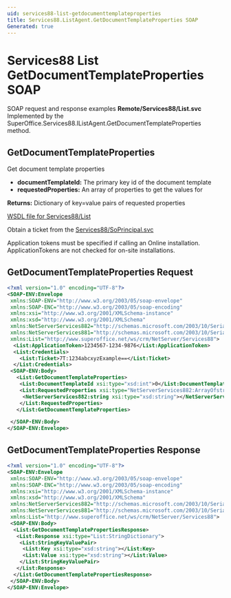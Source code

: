 ```yaml
---
uid: services88-list-getdocumenttemplateproperties
title: Services88.ListAgent.GetDocumentTemplateProperties SOAP
Generated: true
---
```


# Services88 List GetDocumentTemplateProperties SOAP

SOAP request and response examples **Remote/Services88/List.svc**
Implemented by the <see cref="M:SuperOffice.Services88.IListAgent.GetDocumentTemplateProperties">SuperOffice.Services88.IListAgent.GetDocumentTemplateProperties</see> method.

## GetDocumentTemplateProperties

Get document template properties

* **documentTemplateId:** The primary key id of the document template
* **requestedProperties:** An array of properties to get the values for

**Returns:** Dictionary of key=value pairs of requested properties


[WSDL file for Services88/List](../Services88-List.md)

Obtain a ticket from the [Services88/SoPrincipal.svc](../SoPrincipal/SoPrincipal.md)

Application tokens must be specified if calling an Online installation. ApplicationTokens are not checked for on-site installations.

## GetDocumentTemplateProperties Request

```xml
<?xml version="1.0" encoding="UTF-8"?>
<SOAP-ENV:Envelope
 xmlns:SOAP-ENV="http://www.w3.org/2003/05/soap-envelope"
 xmlns:SOAP-ENC="http://www.w3.org/2003/05/soap-encoding"
 xmlns:xsi="http://www.w3.org/2001/XMLSchema-instance"
 xmlns:xsd="http://www.w3.org/2001/XMLSchema"
 xmlns:NetServerServices882="http://schemas.microsoft.com/2003/10/Serialization/Arrays"
 xmlns:NetServerServices881="http://schemas.microsoft.com/2003/10/Serialization/"
 xmlns:List="http://www.superoffice.net/ws/crm/NetServer/Services88">
  <List:ApplicationToken>1234567-1234-9876</List:ApplicationToken>
  <List:Credentials>
    <List:Ticket>7T:1234abcxyzExample==</List:Ticket>
  </List:Credentials>
 <SOAP-ENV:Body>
   <List:GetDocumentTemplateProperties>
    <List:DocumentTemplateId xsi:type="xsd:int">0</List:DocumentTemplateId>
    <List:RequestedProperties xsi:type="NetServerServices882:ArrayOfstring">
     <NetServerServices882:string xsi:type="xsd:string"></NetServerServices882:string>
    </List:RequestedProperties>
   </List:GetDocumentTemplateProperties>

 </SOAP-ENV:Body>
</SOAP-ENV:Envelope>

```


## GetDocumentTemplateProperties Response

```xml
<?xml version="1.0" encoding="UTF-8"?>
<SOAP-ENV:Envelope
 xmlns:SOAP-ENV="http://www.w3.org/2003/05/soap-envelope"
 xmlns:SOAP-ENC="http://www.w3.org/2003/05/soap-encoding"
 xmlns:xsi="http://www.w3.org/2001/XMLSchema-instance"
 xmlns:xsd="http://www.w3.org/2001/XMLSchema"
 xmlns:NetServerServices882="http://schemas.microsoft.com/2003/10/Serialization/Arrays"
 xmlns:NetServerServices881="http://schemas.microsoft.com/2003/10/Serialization/"
 xmlns:List="http://www.superoffice.net/ws/crm/NetServer/Services88">
 <SOAP-ENV:Body>
  <List:GetDocumentTemplatePropertiesResponse>
   <List:Response xsi:type="List:StringDictionary">
    <List:StringKeyValuePair>
     <List:Key xsi:type="xsd:string"></List:Key>
     <List:Value xsi:type="xsd:string"></List:Value>
    </List:StringKeyValuePair>
   </List:Response>
  </List:GetDocumentTemplatePropertiesResponse>
 </SOAP-ENV:Body>
</SOAP-ENV:Envelope>

```

